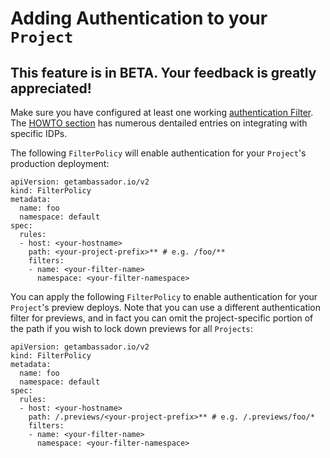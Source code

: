 # Adding Authentication to your `Project`

## This feature is in BETA. Your feedback is greatly appreciated!

Make sure you have configured at least one working [authentication Filter](filters). The [HOWTO section](../../howtos/) has numerous dentailed entries on integrating with specific IDPs.

The following `FilterPolicy` will enable authentication for your `Project`'s production deployment:

```
apiVersion: getambassador.io/v2
kind: FilterPolicy
metadata:
  name: foo
  namespace: default
spec:
  rules:
  - host: <your-hostname>
    path: <your-project-prefix>** # e.g. /foo/**
    filters:
    - name: <your-filter-name>
      namespace: <your-filter-namespace>
```

You can apply the following `FilterPolicy` to enable authentication for your `Project`'s preview deploys. Note that you can use a different authentication filter for previews, and in fact you can omit the project-specific portion of the path if you wish to lock down previews for all `Projects`:

```
apiVersion: getambassador.io/v2
kind: FilterPolicy
metadata:
  name: foo
  namespace: default
spec:
  rules:
  - host: <your-hostname>
    path: /.previews/<your-project-prefix>** # e.g. /.previews/foo/*
    filters:
    - name: <your-filter-name>
      namespace: <your-filter-namespace>
```
